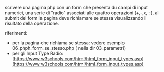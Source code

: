 scrivere una pagina php con un form che presenta du campi di input numerici, una serie di "radio" associati alle quattro operazioni (+,-,x, : ), al submit del form la pagina deve richiamare se stessa visualizzando il risultato della operazione.

riferimenti:
- per la pagina che richiama se stessa: vedere esempio 06_phph_form_se_stesso.php ( nella dir 03_parametri)
- per gli Input Type Radio:  [https://www.w3schools.com/html/html_form_input_types.asp](https://www.w3schools.com/html/html_form_input_types.asp)

